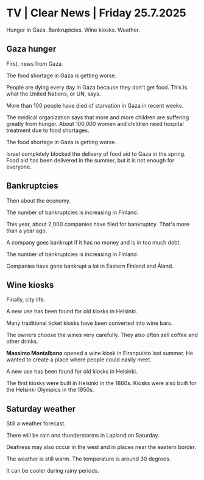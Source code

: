 # TV | Clear News | Friday 25.7.2025

Hunger in Gaza. Bankruptcies. Wine kiosks. Weather.

## Gaza hunger

First, news from Gaza.

The food shortage in Gaza is getting worse.

People are dying every day in Gaza because they don't get food. This is what the United Nations, or UN, says.

More than 100 people have died of starvation in Gaza in recent weeks.

The medical organization says that more and more children are suffering greatly from hunger. About 100,000 women and children need hospital treatment due to food shortages.

The food shortage in Gaza is getting worse.

Israel completely blocked the delivery of food aid to Gaza in the spring. Food aid has been delivered in the summer, but it is not enough for everyone.

## Bankruptcies

Then about the economy.

The number of bankruptcies is increasing in Finland.

This year, about 2,000 companies have filed for bankruptcy. That's more than a year ago.

A company goes bankrupt if it has no money and is in too much debt.

The number of bankruptcies is increasing in Finland.

Companies have gone bankrupt a lot in Eastern Finland and Åland.

## Wine kiosks

Finally, city life.

A new use has been found for old kiosks in Helsinki.

Many traditional ticket kiosks have been converted into wine bars.

The owners choose the wines very carefully. They also often sell coffee and other drinks.

**Massimo Montalbano** opened a wine kiosk in Eiranpuisto last summer. He wanted to create a place where people could easily meet.

A new use has been found for old kiosks in Helsinki.

The first kiosks were built in Helsinki in the 1860s. Kiosks were also built for the Helsinki Olympics in the 1950s.

## Saturday weather

Still a weather forecast.

There will be rain and thunderstorms in Lapland on Saturday.

Deafness may also occur in the west and in places near the eastern border.

The weather is still warm. The temperature is around 30 degrees.

It can be cooler during rainy periods.
